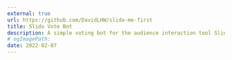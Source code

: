 ```yaml
---
external: true
url: https://github.com/DavidLHW/slido-me-first
title: Slido Vote Bot
description: A simple voting bot for the audience interaction tool Slido (slido.com) made in Python. Vote for your question as often as you like.
# ogImagePath:
date: 2022-02-07
---
```

